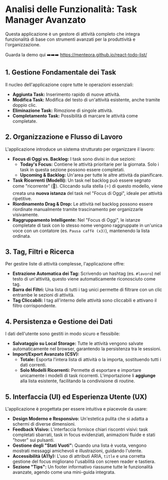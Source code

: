 # Analisi delle Funzionalità: Task Manager Avanzato

Questa applicazione è un gestore di attività completo che integra funzionalità di base con strumenti avanzati per la produttività e l'organizzazione.

Guarda la demo qui ➡️➡️➡️ https://menteora.github.io/react-todo-list/

## 1. Gestione Fondamentale dei Task

Il nucleo dell'applicazione copre tutte le operazioni essenziali:

-   **Aggiunta Task:** Inserimento rapido di nuove attività.
-   **Modifica Task:** Modifica del testo di un'attività esistente, anche tramite doppio clic.
-   **Eliminazione Task:** Rimozione di singole attività.
-   **Completamento Task:** Possibilità di marcare le attività come completate.

## 2. Organizzazione e Flusso di Lavoro

L'applicazione introduce un sistema strutturato per organizzare il lavoro:

-   **Focus di Oggi vs. Backlog:** I task sono divisi in due sezioni:
    -   **Today's Focus:** Contiene le attività prioritarie per la giornata. Solo i task in questa sezione possono essere completati.
    -   **Upcoming & Backlog:** Un'area per tutte le altre attività da pianificare.
-   **Task Ricorrenti (Modelli):** Un task nel backlog può essere segnato come "ricorrente" (🔄). Cliccando sulla stella (⭐) di questo modello, viene creata una **nuova istanza** del task nel "Focus di Oggi", ideale per attività ripetitive.
-   **Riordinamento Drag & Drop:** Le attività nel backlog possono essere riordinate manualmente tramite trascinamento per organizzarle visivamente.
-   **Raggruppamento Intelligente:** Nel "Focus di Oggi", le istanze completate di task con lo stesso nome vengono raggruppate in un'unica voce con un contatore (es. `Pausa caffè (x3)`), mantenendo la lista ordinata.

## 3. Tag, Filtri e Ricerca

Per gestire liste di attività complesse, l'applicazione offre:

-   **Estrazione Automatica dei Tag:** Scrivendo un hashtag (es. `#lavoro`) nel testo di un'attività, questo viene automaticamente riconosciuto come tag.
-   **Barra dei Filtri:** Una lista di tutti i tag unici permette di filtrare con un clic entrambe le sezioni di attività.
-   **Tag Cliccabili:** I tag all'interno delle attività sono cliccabili e attivano il filtro corrispondente.

## 4. Persistenza e Gestione dei Dati

I dati dell'utente sono gestiti in modo sicuro e flessibile:

-   **Salvataggio su Local Storage:** Tutte le attività vengono salvate automaticamente nel browser, garantendo la persistenza tra le sessioni.
-   **Import/Export Avanzato (CSV):**
    -   **Totale:** Esporta l'intera lista di attività o la importa, sostituendo tutti i dati correnti.
    -   **Solo Modelli Ricorrenti:** Permette di esportare e importare unicamente i modelli di task ricorrenti. L'importazione li **aggiunge** alla lista esistente, facilitando la condivisione di routine.

## 5. Interfaccia (UI) ed Esperienza Utente (UX)

L'applicazione è progettata per essere intuitiva e piacevole da usare:

-   **Design Moderno e Responsivo:** Un'estetica pulita che si adatta a schermi di diverse dimensioni.
-   **Feedback Visivo:** L'interfaccia fornisce chiari riscontri visivi: task completati sbarrati, task in focus evidenziati, animazioni fluide e stati "hover" sui pulsanti.
-   **Gestione degli "Stati Vuoti":** Quando una lista è vuota, vengono mostrati messaggi amichevoli e illustrazioni, guidando l'utente.
-   **Accessibilità (A11y):** L'uso di attributi ARIA, `title` e una corretta gestione del focus migliorano l'usabilità con screen reader e tastiera.
-   **Sezione "Tips":** Un footer informativo riassume tutte le funzionalità avanzate, agendo come una mini-guida integrata.
